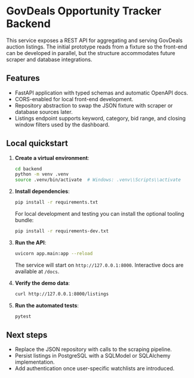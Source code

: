 # GovDeals Opportunity Tracker Backend

This service exposes a REST API for aggregating and serving GovDeals auction listings. The initial prototype reads from a fixture so the front-end can be developed in parallel, but the structure accommodates future scraper and database integrations.

## Features

- FastAPI application with typed schemas and automatic OpenAPI docs.
- CORS-enabled for local front-end development.
- Repository abstraction to swap the JSON fixture with scraper or database sources later.
- Listings endpoint supports keyword, category, bid range, and closing window filters used by the dashboard.

## Local quickstart

1. **Create a virtual environment**:

   ```bash
   cd backend
   python -m venv .venv
   source .venv/bin/activate  # Windows: .venv\\Scripts\\activate
   ```

2. **Install dependencies**:

   ```bash
   pip install -r requirements.txt
   ```

   For local development and testing you can install the optional tooling bundle:

   ```bash
   pip install -r requirements-dev.txt
   ```

3. **Run the API**:

   ```bash
   uvicorn app.main:app --reload
   ```

   The service will start on `http://127.0.0.1:8000`. Interactive docs are available at `/docs`.

4. **Verify the demo data**:

   ```bash
   curl http://127.0.0.1:8000/listings
   ```

5. **Run the automated tests**:

   ```bash
   pytest
   ```

## Next steps

- Replace the JSON repository with calls to the scraping pipeline.
- Persist listings in PostgreSQL with a SQLModel or SQLAlchemy implementation.
- Add authentication once user-specific watchlists are introduced.
